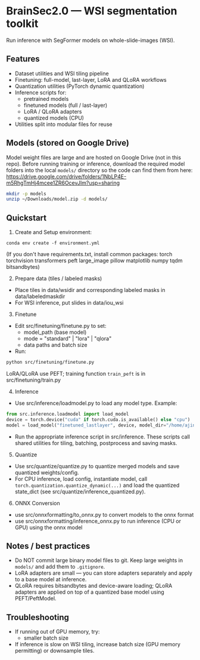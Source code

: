 # BrainSec2.0 — WSI segmentation toolkit

Run inference with SegFormer models on whole-slide-images (WSI).

## Features
- Dataset utilities and WSI tiling pipeline
- Finetuning: full-model, last-layer, LoRA and QLoRA workflows
- Quantization utilities (PyTorch dynamic quantization)
- Inference scripts for:
  - pretrained models
  - finetuned models (full / last-layer)
  - LoRA / QLoRA adapters
  - quantized models (CPU)
- Utilities split into modular files for reuse



## Models (stored on Google Drive)

Model weight files are large and are hosted on Google Drive (not in this repo). Before running training or inference, download the required model folders into the local `models/` directory so the code can find them from here: https://drive.google.com/drive/folders/1NbLP4E-m5RhgTmHj4mcee1ZR6OcevJIm?usp=sharing

```bash
mkdir -p models
unzip ~/Downloads/model.zip -d models/
```


## Quickstart

1. Create and Setup environment:
```
conda env create -f environment.yml
```
(If you don't have requirements.txt, install common packages: torch torchvision transformers peft large_image pillow matplotlib numpy tqdm bitsandbytes)

2. Prepare data (tiles / labeled masks)
- Place tiles in data/wsidir and corresponding labeled masks in data/labeledmaskdir
- For WSI inference, put slides in data/iou_wsi

3. Finetune
- Edit src/finetuning/finetune.py to set:
  - model_path (base model)
  - mode = "standard" | "lora" | "qlora"
  - data paths and batch size
- Run:
```bash
python src/finetuning/finetune.py
```
LoRA/QLoRA use PEFT; training function `train_peft` is in src/finetuning/train.py

4. Inference
- Use src/inference/loadmodel.py to load any model type. Example:
```python
from src.inference.loadmodel import load_model
device = torch.device("cuda" if torch.cuda.is_available() else "cpu")
model = load_model("finetuned_lastlayer", device, model_dir="/home/ajinkya/segmentation/BrainSec2.0/models/ft_models/finetuned_lastlayer", state_dict_path="<pth_path>")
```
- Run the appropriate inference script in src/inference. These scripts call shared utilities for tiling, batching, postprocess and saving masks.

5. Quantize
- Use src/quantize/quantize.py to quantize merged models and save quantized weights/config.
- For CPU inference, load config, instantiate model, call `torch.quantization.quantize_dynamic(...)` and load the quantized state_dict (see src/quantize/inference_quantized.py).

6. ONNX Conversion
- use src/onnxformatting/to_onnx.py to convert models to the onnx format
- use src/onnxformatting/inference_onnx.py to run inference (CPU or GPU) using the onnx model 

## Notes / best practices
- Do NOT commit large binary model files to git. Keep large weights in `models/` and add them to `.gitignore`.
- LoRA adapters are small — you can store adapters separately and apply to a base model at inference.
- QLoRA requires bitsandbytes and device-aware loading; QLoRA adapters are applied on top of a quantized base model using PEFT/PeftModel.


## Troubleshooting
- If running out of GPU memory, try:
  - smaller batch size
- If inference is slow on WSI tiling, increase batch size (GPU memory permitting) or downsample tiles.

